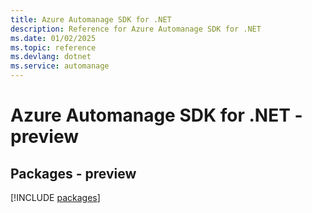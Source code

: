 ```yaml
---
title: Azure Automanage SDK for .NET
description: Reference for Azure Automanage SDK for .NET
ms.date: 01/02/2025
ms.topic: reference
ms.devlang: dotnet
ms.service: automanage
---
```

# Azure Automanage SDK for .NET - preview
## Packages - preview
[!INCLUDE [packages](automanage-index.md)]